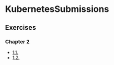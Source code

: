 # KubernetesSubmissions

## Exercises

### Chapter 2

- [1.1.](https://github.com/RemcoJ1966/KubernetesSubmissions/tree/main/1.1)
- [1.2.](https://github.com/RemcoJ1966/KubernetesSubmissions/tree/main/1.2)
